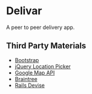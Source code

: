 Delivar
=======

A peer to peer delivery app.

## Third Party Materials
* [Bootstrap](http://getbootstrap.com)
* [jQuery Location Picker](http://logicify.github.io/jquery-locationpicker-plugin/)
* [Google Map API](https://developers.google.com/maps/?hl=en)
* [Braintree](https://developers.braintreepayments.com)
* [Rails Devise](https://github.com/RailsApps/rails-devise)